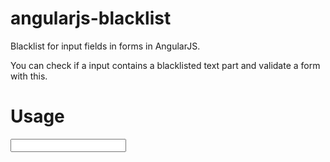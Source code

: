 angularjs-blacklist
===================

Blacklist for input fields in forms in AngularJS.

You can check if a input contains a blacklisted text part and validate a form with this.


Usage
===================
 <form name='user'>
   <input blacklist ng-model='name' name='name'/>
   <div ng-show='user.name.$error.blacklist">Text is blacklisted</div>
 </form>



